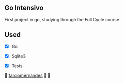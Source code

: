 ## Go Intensivo

First project in go, studying through the Full Cycle course

## Used

- [x] Go
- [x] Sqlite3
- [x] Tests



🖤 [farciomernandes](https://github.com/farciomernandes) :wave: 🖤
